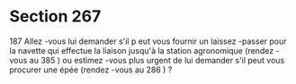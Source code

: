 # Section 267

187
Allez -vous lui demander s'il p eut vous fournir un laissez -passer
pour la navette qui effectue la liaison jusqu'à la station
agronomique (rendez -vous au 385 ) ou estimez -vous plus urgent
de lui demander s'il peut vous procurer une épée (rendez -vous au
286 ) ?